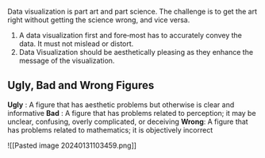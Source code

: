 ---
---

Data visualization is part art and part science. The challenge is to get the art right without getting the science wrong, and vice versa. 

1. A data visualization first and fore‐most has to accurately convey the data. It must not mislead or distort.
2. Data Visualization should be aesthetically pleasing as they enhance the message of the visualization.

## Ugly, Bad and Wrong Figures

**Ugly** : A figure that has aesthetic problems but otherwise is clear and informative
**Bad** : A figure that has problems related to perception; it may be unclear, confusing, overly complicated, or deceiving
**Wrong**: A figure that has problems related to mathematics; it is objectively incorrect

![[Pasted image 20240131103459.png]]
